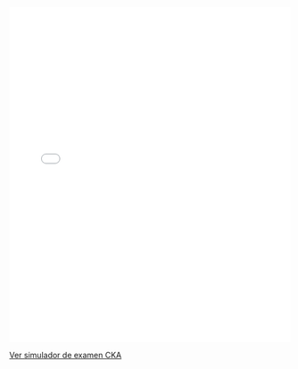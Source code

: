 
<iframe src="files/exam_1/exam_SimulatorA.htm" width="100%" height="600px" frameborder="0"></iframe>

<a href="files/exam_1/exam_SimulatorA.htm" target="_blank">Ver simulador de examen CKA</a>
